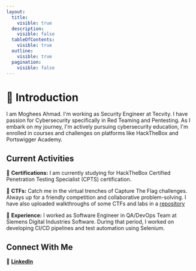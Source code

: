 ```yaml
---
layout:
  title:
    visible: true
  description:
    visible: false
  tableOfContents:
    visible: true
  outline:
    visible: true
  pagination:
    visible: false
---
```


# 🚀 Introduction

I am Moghees Ahmad. I'm working as Security Engineer at Tecvity. I have passion for Cybersecurity specifically in Red Teaming and Pentesting. As I embark on my journey, I'm actively pursuing cybersecurity education, I'm enrolled in courses and challenges on platforms like HackTheBox and Portswigger Academy.

## Current Activities

📜 **Certifications:** I am currently studying for HackTheBox Certified Penetration Testing Specialist (CPTS) certification.

🔭 **CTFs:** Catch me in the virtual trenches of Capture The Flag challenges. Always up for a friendly competition and collaborative problem-solving. I have also uploaded walkthroughs of some CTFs and labs in a [repository](https://github.com/Moghees244/CTF)

🔧 **Experience:** I worked as Software Engineer in QA/DevOps Team at Siemens Digital Industries Software.
During that period, I worked on developing CI/CD pipelines and test automation using Selenium.


## Connect With Me

🔗 [**LinkedIn**](https://www.linkedin.com/in/moghees-ahmad-064a94188)
